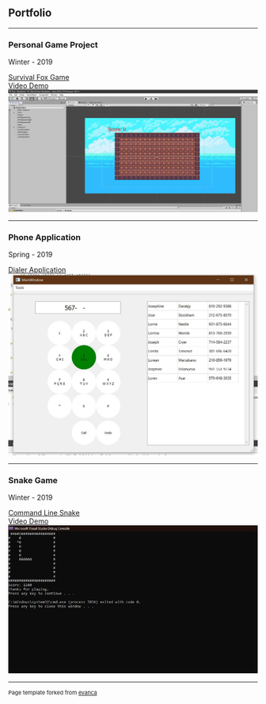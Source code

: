 ## Portfolio

---

### Personal Game Project
Winter - 2019

[Survival Fox Game](/sample_page)
<br>
<a href="https://youtu.be/OY99J-FbXdY"> Video Demo </a>
<img src="images/SurvivalSC.JPG?raw=true"/>

---

### Phone Application
Spring - 2019

[Dialer Application](/sample_page)
<img src="images/phone.JPG?raw=true"/>

---

### Snake Game
Winter - 2019

[Command Line Snake](/sample_page)
<br>
<a href="https://youtu.be/ma6rkCk0Hso"> Video Demo </a>
<img src="images/Snake.JPG?raw=true"/>

---

<p style="font-size:11px">Page template forked from <a href="https://github.com/evanca/quick-portfolio">evanca</a></p>
<!-- Remove above link if you don't want to attibute -->
